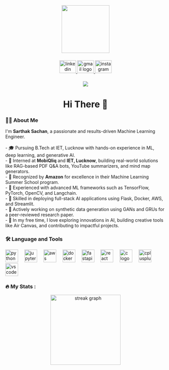 <div align="center">
  <img height="150" src="https://media.giphy.com/media/M9gbBd9nbDrOTu1Mqx/giphy.gif" />
</div>

###

<div align="center">
  <a href="https://www.linkedin.com/in/sarthak-sachan-99b836291/" target="_blank">
    <img src="https://raw.githubusercontent.com/maurodesouza/profile-readme-generator/master/src/assets/icons/social/linkedin/default.svg" width="52" height="40" alt="linkedin logo" />
  </a>
  <a href="mailto:sarthaksachan007@gmail.com" target="_blank">
    <img src="https://raw.githubusercontent.com/maurodesouza/profile-readme-generator/master/src/assets/icons/social/gmail/default.svg" width="52" height="40" alt="gmail logo" />
  </a>
  <a href="https://www.instagram.com/sarth.ak8500?igsh=MTl6Z3g2Z3Q2b2ptMw==" target="_blank">
    <img src="https://raw.githubusercontent.com/maurodesouza/profile-readme-generator/master/src/assets/icons/social/instagram/default.svg" width="52" height="40" alt="instagram logo" />
  </a>
</div>

###

<div align="center">
  <img src="https://visitor-badge.laobi.icu/badge?page_id=Sarthak-404.Sarthak-404" />
</div>

###

<h1 align="center">Hi There 👋</h1>

###

<h3 align="left">👨‍💻 About Me</h3>

<p align="left">
I'm <strong>Sarthak Sachan</strong>, a passionate and results-driven Machine Learning Engineer.<br><br>
- 🎓 Pursuing B.Tech at IET, Lucknow with hands-on experience in ML, deep learning, and generative AI.<br>
- 🧠 Interned at <strong>MobiQliq</strong> and <strong>IET, Lucknow</strong>, building real-world solutions like RAG-based PDF Q&A bots, YouTube summarizers, and mind map generators.<br>
- 🚀 Recognized by <strong>Amazon</strong> for excellence in their Machine Learning Summer School program.<br>
- 🧪 Experienced with advanced ML frameworks such as TensorFlow, PyTorch, OpenCV, and Langchain.<br>
- 🧰 Skilled in deploying full-stack AI applications using Flask, Docker, AWS, and Streamlit.<br>
- 🧾 Actively working on synthetic data generation using GANs and GRUs for a peer-reviewed research paper.<br>
- 🧩 In my free time, I love exploring innovations in AI, building creative tools like Air Canvas, and contributing to impactful projects.
</p>

###

<h3 align="left">🛠 Language and Tools</h3>

<div align="left">
  <img src="https://cdn.jsdelivr.net/gh/devicons/devicon/icons/python/python-original.svg" height="40" alt="python logo" />
  <img width="12" />
  <img src="https://cdn.jsdelivr.net/gh/devicons/devicon/icons/jupyter/jupyter-original.svg" height="40" alt="jupyter logo" />
  <img width="12" />
  <img src="https://cdn.jsdelivr.net/gh/devicons/devicon/icons/amazonwebservices/amazonwebservices-line-wordmark.svg" height="40" alt="aws logo" />
  <img width="12" />
  <img src="https://cdn.jsdelivr.net/gh/devicons/devicon/icons/docker/docker-plain-wordmark.svg" height="40" alt="docker logo" />
  <img width="12" />
  <img src="https://cdn.jsdelivr.net/gh/devicons/devicon/icons/fastapi/fastapi-original.svg" height="40" alt="fastapi logo" />
  <img width="12" />
  <img src="https://cdn.jsdelivr.net/gh/devicons/devicon/icons/react/react-original.svg" height="40" alt="react logo" />
  <img width="12" />
  <img src="https://cdn.jsdelivr.net/gh/devicons/devicon/icons/c/c-original.svg" height="40" alt="c logo" />
  <img width="12" />
  <img src="https://cdn.jsdelivr.net/gh/devicons/devicon/icons/cplusplus/cplusplus-original.svg" height="40" alt="cplusplus logo" />
  <img width="12" />
  <img src="https://cdn.jsdelivr.net/gh/devicons/devicon/icons/vscode/vscode-original.svg" height="40" alt="vscode logo" />
</div>

###

<h3 align="left">🔥 My Stats :</h3>
<div align="center">
  <img src="https://streak-stats.demolab.com?user=Sarthak-404&locale=en&mode=daily&theme=dark&hide_border=false&border_radius=5&order=3" height="220" alt="streak graph"/>
</div>

###
